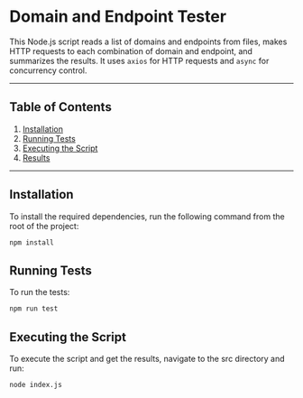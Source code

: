 # Domain and Endpoint Tester

This Node.js script reads a list of domains and endpoints from files, makes HTTP requests to each combination of domain and endpoint, and summarizes the results. It uses `axios` for HTTP requests and `async` for concurrency control.

---

## Table of Contents

1. [Installation](#installation)
2. [Running Tests](#running-tests)
3. [Executing the Script](#executing-the-script)
4. [Results](#results)

---

## Installation

To install the required dependencies, run the following command from the root of the project:

```bash
npm install
```

## Running Tests

To run the tests:

```bash
npm run test
```

## Executing the Script

To execute the script and get the results, navigate to the src directory and run:

```bash
node index.js
```
